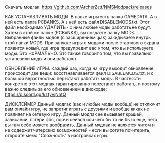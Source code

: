 Скачать модпак: https://github.com/ArcherZett/NMSModpack/releases

КАК УСТАНАВЛИВАТЬ МОДЫ.
В папке игры есть папка GAMEDATA. А в ней есть папка PCBANKS. А в ней есть файл DISABLEMODS.txt. Этот файл необходимо УДАЛИТЬ - с ним любые моды работать не будут. Затем в этой же папке (PCBANKS), вы создаете папку MODS. Выбранные файлы модов (с расширением .pak) закидываете внутрь этой папки MODS.
При запуске игры с модами после стартового экрана появится новый, где игра предупредит вас о том, что вы используете моды. Это НОРМАЛЬНО. Это также говорит о том, что вы правильно установили моды и они работают.

ОБНОВЛЕНИЕ ИГРЫ.
Каждый раз, когда на игру выходит обновление, происходит две вещи: восстанавливается файл DISABLEMODS.txt, и с большой вероятностью перестают работать моды. В частности конкретно этот модпак гарантированно перестанет работать, и поэтому важно следить за его обновлением в дискорде: https://discord.gg/kztyvjNhtQ

ДИСКЛЕЙМЕР
Данный модпак (как и любые моды вообще) не отключит вам онлайн игру, не запретит играть с друзьями и вообще никак не повлияет на сетевую игру. Данный модпак не вызывает крашей, зависаний, потери фпс, порчи сейвов или чего бы то ни было еще, чего вы там себе можете вообразить. Данный модпак не является читом и не содержит читерских возможностей - если вы хотите почитерить, откройте меню "Сложность" в настройках игры.
